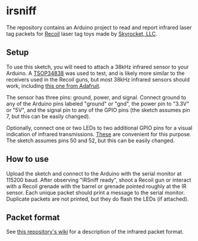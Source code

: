 # irsniff
The repository contains an Arduino project to read and report infrared laser tag packets for [Recoil](https://www.theworldisnowgame.com/) laser tag toys made by [Skyrocket, LLC](https://www.skyrocketon.com/).

## Setup

To use this sketch, you will need to attach a 38kHz infrared sensor to your Arduino.  A [TSOP34838](https://www.vishay.com/docs/82489/tsop322.pdf) was used to test, and is likely more similar to the receivers used in the Recoil guns, but most 38kHz infrared sensors should work, including [this one from Adafruit](https://www.adafruit.com/product/157).

The sensor has three pins: ground, power, and signal.  Connect ground to any of the Arduino pins labeled "ground" or "gnd", the power pin to "3.3V" or "5V", and the signal pin to any of the GPIO pins (the sketch assumes pin 7, but this can be easily changed).

Optionally, connect one or two LEDs to two additional GPIO pins for a visual indication of infrared transmissions.  [These](https://www.ebay.com/itm/202036030804) are convenient for this purpose.  The sketch assumes pins 50 and 52, but this can be easily changed.

## How to use

Upload the sketch and connect to the Arduino with the serial monitor at 115200 baud.  After observing "IRSniff ready", shoot a Recoil gun or interact with a Recoil grenade with the barrel or grenade pointed roughly at the IR sensor.  Each unique packet should print a message to the serial monitor.  Duplicate packets are not printed, but they do flash the LEDs (if attached).

## Packet format

See [this repository's wiki](https://github.com/infratag/irsniff/wiki/Infrared-packet-format) for a description of the infrared packet format.

